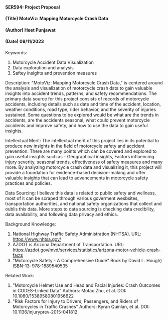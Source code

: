 #### SER594: Project Proposal
#### (Title) MotoViz: Mapping Motorcycle Crash Data 
#### (Author) Heet Punjawat 
#### (Date) 09/11/2023 

Keywords: 
1. Motorcycle Accident Data Visualization 
2. Data exploration and analysis 
3. Saftey insights and prevention measures

Description: 
"MotoViz: Mapping Motorcycle Crash Data," is centered around the analysis and visualization of motorcycle crash data to gain valuable insights into accident trends, patterns, and safety recommendations.
The primary data source for this project consists of records of motorcycle accidents, including details such as date and time of the accident, location, weather conditions, road type, rider behavior, and the severity of injuries sustained. 
Some questions to be explored would be what are the trends in accidents, are the accidents seasonal, what could prevent motorcycle accidents and improve safety, and how to use the data to gain useful insights.

Intellectual Merit: 
The intellectual merit of this project lies in its potential to produce new insights in the field of motorcycle safety and accident prevention. There are many points which can be covered and explored to gain useful insights such as - Geographical insights, Factors influencing injury severity, seasonal trends, effectiveness of safety measures and many more. 
By analyzing motorcycle crash data and visualizing it, this project will provide a foundation for evidence-based decision-making and offer valuable insights that can lead to advancements in motorcycle safety practices and policies. 

Data Sourcing: 
I believe this data is related to public safety and wellness, most of it can be scraped through various goverment wesbsites, transportation authorities, and national safety organizations that collect and oublis this data. More steps to data sourcing is checking data credibility, data availability, and following data privacy and ethics. 

Background Knowledge: 
1. National Highway Traffic Safety Administration (NHTSA). 
    URL: https://www.nhtsa.gov/
2. AZDOT is Arizona Department of Transportation. 
    URL: https://azdot.gov/mvd/services/statistics/arizona-motor-vehicle-crash-facts
3. "Motorcycle Safety - A Comprehensive Guide" 
    Book by David L. Hough)
    ISBN-13: 978-1889540535

Related Work: 
1. "Motorcycle Helmet Use and Head and Facial Injuries: Crash Outcomes in CODES-Linked Data"
    Authors: Motao Zhu, et al.
    DOI: 10.1080/15389580801956622
2. "Risk Factors for Injury to Drivers, Passengers, and Riders of Motorcycles in Traffic Crashes"
    Authors: Kyran Quinlan, et al.
    DOI: 10.1136/injuryprev-2015-041812
